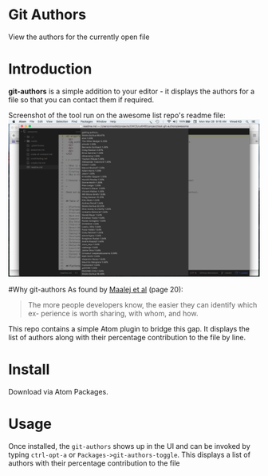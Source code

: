 # Git Authors
View the authors for the currently open file

# Introduction
**git-authors** is a simple addition to your editor - it displays the authors for a file so that you can contact them if required.

Screenshot of the tool run on the awesome list repo's readme file:
![Screenshot of the tool run on the awesome list repo's readme file](https://raw.githubusercontent.com/groktools/git-authors/master/git-authors.jpg)

#Why git-authors
As found by [Maalej et al](https://mobis.informatik.uni-hamburg.de/wp-content/uploads/2014/06/TOSEM-Maalej-Comprehension-PrePrint2.pdf) (page 20):
> The more people developers know, the easier they can identify which ex- perience is worth sharing, with whom, and how.

This repo contains a simple Atom plugin to bridge this gap. It displays the list of authors along with their percentage contribution to the file by line.

# Install

Download via Atom Packages.

# Usage

Once installed, the `git-authors` shows up in the UI and can be invoked by typing `ctrl-opt-a` or `Packages->git-authors-toggle`. This displays a list of authors with their percentage contribution to the file

